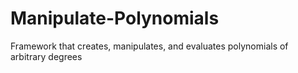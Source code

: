 # Manipulate-Polynomials
Framework that creates, manipulates, and evaluates polynomials of arbitrary degrees
